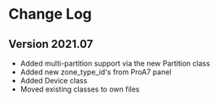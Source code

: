 # Change Log

## Version 2021.07

- Added multi-partition support via the new Partition class
- Added new zone_type_id's from ProA7 panel
- Added Device class
- Moved existing classes to own files


